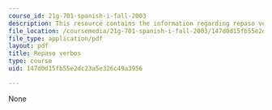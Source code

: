 ```yaml
---
course_id: 21g-701-spanish-i-fall-2003
description: This resource contains the information regarding repaso verbos.
file_location: /coursemedia/21g-701-spanish-i-fall-2003/147d0d15fb55e2dc23a5e326c49a3956_MIT21G_701F03_11repa.pdf
file_type: application/pdf
layout: pdf
title: Repaso verbos
type: course
uid: 147d0d15fb55e2dc23a5e326c49a3956

---
```

None